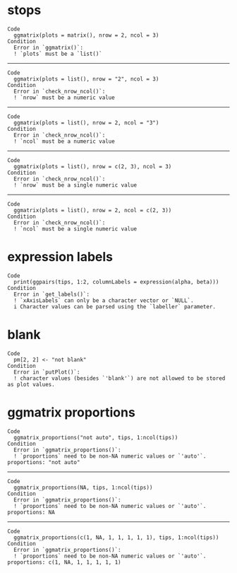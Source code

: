 # stops

    Code
      ggmatrix(plots = matrix(), nrow = 2, ncol = 3)
    Condition
      Error in `ggmatrix()`:
      ! `plots` must be a `list()`

---

    Code
      ggmatrix(plots = list(), nrow = "2", ncol = 3)
    Condition
      Error in `check_nrow_ncol()`:
      ! `nrow` must be a numeric value

---

    Code
      ggmatrix(plots = list(), nrow = 2, ncol = "3")
    Condition
      Error in `check_nrow_ncol()`:
      ! `ncol` must be a numeric value

---

    Code
      ggmatrix(plots = list(), nrow = c(2, 3), ncol = 3)
    Condition
      Error in `check_nrow_ncol()`:
      ! `nrow` must be a single numeric value

---

    Code
      ggmatrix(plots = list(), nrow = 2, ncol = c(2, 3))
    Condition
      Error in `check_nrow_ncol()`:
      ! `ncol` must be a single numeric value

# expression labels

    Code
      print(ggpairs(tips, 1:2, columnLabels = expression(alpha, beta)))
    Condition
      Error in `get_labels()`:
      ! `xAxisLabels` can only be a character vector or `NULL`.
      i Character values can be parsed using the `labeller` parameter.

# blank

    Code
      pm[2, 2] <- "not blank"
    Condition
      Error in `putPlot()`:
      ! character values (besides `'blank'`) are not allowed to be stored as plot values.

# ggmatrix proportions

    Code
      ggmatrix_proportions("not auto", tips, 1:ncol(tips))
    Condition
      Error in `ggmatrix_proportions()`:
      ! `proportions` need to be non-NA numeric values or `'auto'`. proportions: "not auto"

---

    Code
      ggmatrix_proportions(NA, tips, 1:ncol(tips))
    Condition
      Error in `ggmatrix_proportions()`:
      ! `proportions` need to be non-NA numeric values or `'auto'`. proportions: NA

---

    Code
      ggmatrix_proportions(c(1, NA, 1, 1, 1, 1, 1), tips, 1:ncol(tips))
    Condition
      Error in `ggmatrix_proportions()`:
      ! `proportions` need to be non-NA numeric values or `'auto'`. proportions: c(1, NA, 1, 1, 1, 1, 1)

